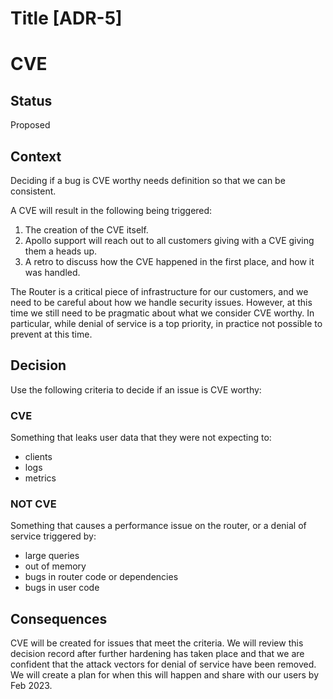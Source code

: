 # Title [ADR-5]

# CVE

## Status

Proposed

## Context

Deciding if a bug is CVE worthy needs definition so that we can be consistent.

A CVE will result in the following being triggered:
1. The creation of the CVE itself.
2. Apollo support will reach out to all customers giving with a CVE giving them a heads up.
3. A retro to discuss how the CVE happened in the first place, and how it was handled.

The Router is a critical piece of infrastructure for our customers, and we need to be careful about how we handle security issues.
However, at this time we still need to be pragmatic about what we consider CVE worthy. In particular, while denial of service is a top priority, in practice not possible to prevent at this time.

## Decision

Use the following criteria to decide if an issue is CVE worthy:

### CVE
Something that leaks user data that they were not expecting to:
* clients
* logs
* metrics

### NOT CVE
Something that causes a performance issue on the router, or a denial of service triggered by:
* large queries
* out of memory
* bugs in router code or dependencies
* bugs in user code

## Consequences

CVE will be created for issues that meet the criteria. We will review this decision record after further hardening has taken place and that we are confident that the attack vectors for denial of service have been removed.
We will create a plan for when this will happen and share with our users by Feb 2023.
